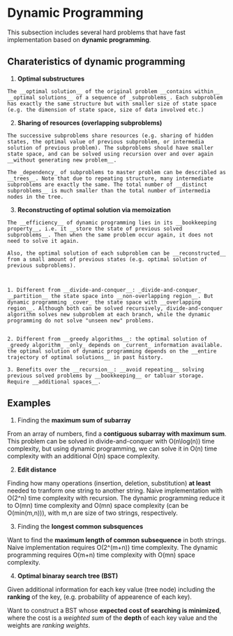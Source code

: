 # Dynamic Programming
This subsection includes several hard problems that have fast implementation based on __dynamic programming__. 

## Charateristics of dynamic programming

  1. __Optimal substructures__
  
    The __optimal solution__ of the original problem __contains within__ __optimal solutions__ of a sequence of _subproblems_. Each subproblem has exactly the same structure but with smaller size of state space (e.g. the dimension of state space, size of data involved etc.)


  2. __Sharing of resources (overlapping subproblems)__

    The successive subproblems share resources (e.g. sharing of hidden states, the optimal value of previous subproblem, or intermedia solution of previous problem). The subproblems should have smaller state space, and can be solved using recursion over and over again __without generating new problem__. 

    The _dependency_ of subproblems to master problem can be describled as __trees__. Note that due to repeating structure, many intermediate subproblems are exactly the same. The total number of __distinct subproblems__ is much smaller than the total number of intermedia nodes in the tree.  

  3. __Reconstructing of optimal solution via memoization__ 

    The __efficiency__ of dynamic programming lies in its __bookkeeping property__, i.e. it __store the state of previous solved subproblems__. Then when the same problem occur again, it does not need to solve it again. 

    Also, the optimal solution of each subproblem can be __reconstructed__ from a small amount of previous states (e.g. optimal solution of previous subproblems). 



    1. Different from __divide-and-conquer__: _divide-and-conquer_ __partition__ the state space into __non-overlapping region__. But dynamic programming _cover_ the state space with __overlapping region__. Although both can be solved recursively, divide-and-conquer algorithm solves new subproblem at each branch, while the dynamic programming do not solve "unseen new" problems.


    2. Different from __greedy algorithms__: the optimal solution of _greedy algorithm_ _only_ depends on _current_ information available. the optimal solution of dynamic programming depends on the __entire trajectory of optimal solutions__ in past history. 

    3. Benefits over the __recursion__: __avoid repeating__ solving previous solved problems by __bookkeeping__ or tabluar storage. Require __additional spaces__.



## Examples 

  1. Finding the __maximum sum of subarray__ 
  
   From an array of numbers, find a __contiguous subarray with maximum sum__. This problem can be solved in divide-and-conquer with O(n\log(n)) time complexity, but using dynamic programming, we can solve it in O(n) time complexity with an additional O(n) space complexity. 


  2. __Edit distance__
 
   Finding how many operations (insertion, deletion, substitution) __at least__ needed to tranform one string to another string. Naive implementation with O(2^n) time complexity with recursion. The dynamic programming reduce it to O(mn) time complexity and O(mn) space complexity (can be O(min(m,n))), with m,n are size of two strings, respectively. 


  3. Finding the __longest common subsquences__

   Want to find the __maximum length of common subsequence__ in both strings. Naive implementation requires O(2^(m+n)) time complexity. The dynamic programming requires O(m+n) time complexity with O(mn) space complexity.

 
  4. __Optimal binaray search tree (BST)__

   Given additional information for each key value (tree node) including the __ranking__ of the key, (e.g. probability of appearence of each key).

   Want to construct a BST whose __expected cost of searching is minimized__, where the cost is a _weighted sum_ of the __depth__ of each key value and the weights are _ranking weights_.
    
